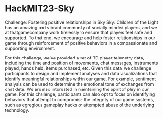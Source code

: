 # HackMIT23-Sky

Challenge: 
Fostering positive relationships in Sky
Sky: Children of the Light has an amazing and vibrant community of socially minded players, and we at thatgamecompany work tirelessly to ensure that players feel safe and supported. To that end, we encourage and help foster relationships in our game through reinforcement of positive behaviors in a compassionate and supporting environment.

For this challenge, we've provided a set of 3D player telemetry data, including the time and position of movements, chat messages, instruments played, hands held, items purchased, etc. Given this data, we challenge participants to design and implement analyses and data visualizations that identify meaningful relationships within our game. For example, sentiment analysis can be used to determine the emotional tone of exchanges from chat data. We are also interested in maintaining the spirit of play in our game. For this challenge, participants can also opt to focus on identifying behaviors that attempt to compromise the integrity of our game systems, such as egregious gameplay hacks or attempted abuse of the underlying technology.

